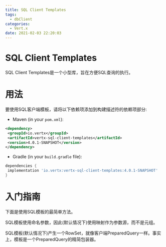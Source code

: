 ```yaml
---
title: SQL Client Templates
tags:
  - dbClient
categories:
  - Vert.x
date: 2021-02-03 22:20:03
---
```


# SQL Client Templates

 SQL Client Templates是一个小型库，旨在方便SQL查询的执行。 

# 用法

 要使用SQL客户端模板，请将以下依赖项添加到构建描述符的依赖项部分: 

- Maven (in your `pom.xml`):

```xml
<dependency>
 <groupId>io.vertx</groupId>
 <artifactId>vertx-sql-client-templates</artifactId>
 <version>4.0.1-SNAPSHOT</version>
</dependency>
```

- Gradle (in your `build.gradle` file):

```groovy
dependencies {
 implementation 'io.vertx:vertx-sql-client-templates:4.0.1-SNAPSHOT'
}
```

<!--more-->

 # 入门指南

 下面是使用SQL模板的最简单方法。 

 SQL模板使用命名参数，因此(默认情况下)使用映射作为参数源，而不是元组。 

 SQL模板(默认情况下)产生一个RowSet<Row>，就像客户端PreparedQuery一样。事实上，模板是一个PreparedQuery的精简包装器。 

```java

```

